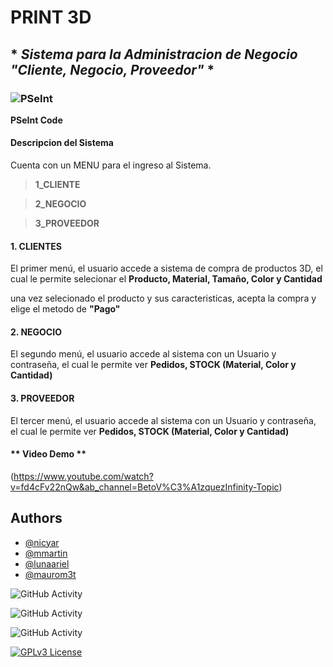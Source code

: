 # **PRINT 3D**

## * *Sistema para la Administracion de Negocio "Cliente, Negocio, Proveedor"* *

### ![PSeInt](https://img.shields.io/badge/PSeInt-blue?style=flat-square&logo=PS&logoColor=Blue&label=PS&labelColor=yellow&color=grey)
**PSeInt Code**

#### Descripcion del Sistema

Cuenta con un MENU para el ingreso al Sistema.
>**1_CLIENTE**

>**2_NEGOCIO**

>**3_PROVEEDOR**

#### **1. CLIENTES**

El primer menú, el usuario accede a sistema de compra de productos 3D, el cual le permite selecionar el **Producto, Material, Tamaño, Color y Cantidad**

una vez selecionado el producto y sus caracteristicas, acepta la compra y elige el metodo de **"Pago"**

#### **2. NEGOCIO**

El segundo menú, el usuario accede al sistema con un Usuario y contraseña, el cual le permite ver **Pedidos, STOCK (Material, Color y Cantidad)**

#### **3. PROVEEDOR**

El tercer menú, el usuario accede al sistema con un Usuario y contraseña, el cual le permite ver **Pedidos, STOCK (Material, Color y Cantidad)**

#### ** Video Demo **

(https://www.youtube.com/watch?v=fd4cFv22nQw&ab_channel=BetoV%C3%A1zquezInfinity-Topic)

## Authors

- [@nicyar](https://www.github.com/nicyar)
- [@mmartin](https://www.github.com/martin)
- [@lunaariel](https://www.github.com/lunaariel)
- [@maurom3t](https://www.github.com/maurom3t)

![GitHub Activity](https://github-readme-stats.vercel.app/api?username=nicyar&show_icons=true)

![GitHub Activity](https://github-readme-stats.vercel.app/api?username=lunaariel&show_icons=true)

![GitHub Activity](https://github-readme-stats.vercel.app/api?username=maurom3t&show_icons=true)

[![GPLv3 License](https://img.shields.io/badge/License-GPL%20v3-yellow.svg)](https://opensource.org/licenses/)
## 
